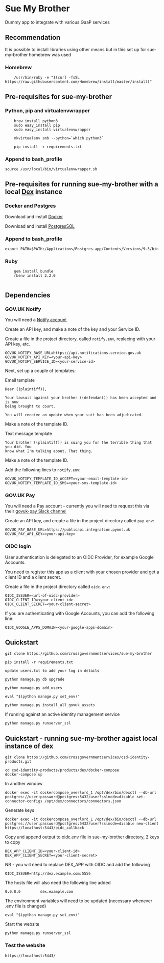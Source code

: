 # Sue My Brother

Dummy app to integrate with various GaaP services

## Recommendation

It is possible to install libraries using other means but in this set up for sue-my-brother homebrew was used

### Homebrew

```
	/usr/bin/ruby -e "$(curl -fsSL https://raw.githubusercontent.com/Homebrew/install/master/install)"
```

## Pre-requisites for sue-my-brother

### Python, pip and virtualenvwrapper

```
	brew install python3
	sudo easy_install pip
	sudo easy_install virtualenvwrapper

	mkvirtualenv smb --python=`which python3`

	pip install -r requirements.txt
```

### Append to bash_profile

```
source /usr/local/bin/virtualenvwrapper.sh
```

## Pre-requisites for running sue-my-brother with a local [Dex](https://github.com/coreos/dex) instance

### Docker and Postgres

Download and install [Docker](https://docs.docker.com/engine/installation/)

Download and install [PostgresSQL](https://www.postgresql.org/download/)

### Append to bash_profile

```
export PATH=$PATH:/Applications/Postgres.app/Contents/Versions/9.5/bin
```

### Ruby

```
	gem install bundle
	rbenv install 2.2.0
	
```

## Dependencies

### GOV.UK Notify

You will need a [Notify account](https://www.notifications.service.gov.uk/)

Create an API key, and make a note of the key and your Service ID.

Create a file in the project directory, called `notify.env`, replacing
<your-api-key> with your API key, etc.

```
GOVUK_NOTIFY_BASE_URL=https://api.notifications.service.gov.uk
GOVUK_NOTIFY_API_KEY=<your-api-key>
GOVUK_NOTIFY_SERVICE_ID=<your-service-id>
```

Next, set up a couple of templates:

Email template
```
Dear ((plaintiff)),

Your lawsuit against your brother ((defendant)) has been accepted and is now
being brought to court.

You will receive an update when your suit has been adjudicated.
```

Make a note of the template ID.

Text message template
```
Your brother ((plaintiff)) is suing you for the terrible thing that you did. You
know what I'm talking about. That thing.
```

Make a note of the template ID.

Add the following lines to `notify.env`:
```
GOVUK_NOTIFY_TEMPLATE_ID_ACCEPT=<your-email-template-id>
GOVUK_NOTIFY_TEMPLATE_ID_SMS=<your-sms-template-id>
```

### GOV.UK Pay

You will need a Pay account - currently you will need to request this via their
[govuk-pay Slack channel](https://ukgovernmentdigital.slack.com/messages/govuk-pay/)

Create an API key, and create a file in the project directory called `pay.env`:

```
GOVUK_PAY_BASE_URL=https://publicapi.integration.pymnt.uk
GOVUK_PAY_API_KEY=<your-api-key>
```

### OIDC login

User authentication is delegated to an OIDC Provider, for example Google
Accounts.

You need to register this app as a client with your chosen provider and get a
client ID and a client secret.

Create a file in the project directory called `oidc.env`:

```
OIDC_ISSUER=<url-of-oidc-provider>
OIDC_CLIENT_ID=<your-client-id>
OIDC_CLIENT_SECRET=<your-client-secret>
```

If you are authenticating with Google Accounts, you can add the following line:

```
OIDC_GOOGLE_APPS_DOMAIN=<your-google-apps-domain>
```

## Quickstart

```
git clone https://github.com/crossgovernmentservices/sue-my-brother

pip install -r requirements.txt

update users.txt to add your log in details

python manage.py db upgrade

python manage.py add_users

eval "$(python manage.py set_env)"

python manage.py install_all_govuk_assets

```

If running against an active identity management service

```
python manage.py runserver_ssl
```

## Quickstart - running sue-my-brother agaist local instance of dex

```
git clone https://github.com/crossgovernmentservices/csd-identity-products.git

cd csd-identity-products/products/dex/docker-compose
docker-compose up
```

In another window 

```
docker exec -it dockercompose_overlord_1 /opt/dex/bin/dexctl --db-url postgres://user:password@postgres:5432/user?sslmode=disable set-connector-configs /opt/dex/connectors/connectors.json
```

Generate keys

```
docker exec -it dockercompose_overlord_1 /opt/dex/bin/dexctl --db-url postgres://user:password@postgres:5432/user?sslmode=disable new-client https://localhost:5443/oidc_callback
```

Copy and append output to oidc.env file in sue-my-brother directory,
2 keys to copy

```
DEX_APP_CLIENT_ID=<your-client-id>
DEX_APP_CLIENT_SECRET=<your-client-secret>
```

NB - you will need to replace DEX_APP with OIDC and add the following

```
OIDC_ISSUER=http://dex.example.com:5556
```

The hosts file will also need the following line added
```
0.0.0.0         dex.example.com
```

The environment variables will need to be updated (necessary whenever .env file is changed)

```
eval "$(python manage.py set_env)"
```

Start the website 
```
python manage.py runserver_ssl
```

### Test the website

```
https://localhost:5443/
```
